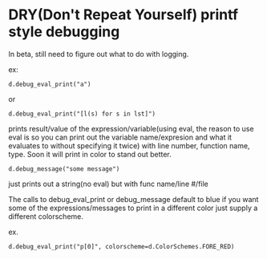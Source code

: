 # DRY(Don't Repeat Yourself) printf style debugging

In beta, still need to figure out what to do with logging.

ex:

    d.debug_eval_print("a")

or    
    
    d.debug_eval_print("[l(s) for s in lst]")

prints result/value of the expression/variable(using eval, the reason
to use eval is so you can print out the variable name/expresion 
and what it evaluates to without specifying it twice) with line number, function name, type.
Soon it will print in color to stand out better.

    d.debug_message("some message")

just prints out a string(no eval) but with func name/line #/file

The calls to debug_eval_print or debug_message default to blue if you want
some of the expressions/messages to print in a different color just supply
a different colorscheme.

ex.

    d.debug_eval_print("p[0]", colorscheme=d.ColorSchemes.FORE_RED)